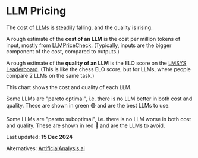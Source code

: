 # LLM Pricing

The cost of LLMs is steadily falling, and the quality is rising.

A rough estimate of the **cost of an LLM** is
the cost per million tokens of input, mostly from [LLMPriceCheck](https://llmpricecheck.com/).
(Typically, inputs are the bigger component of the cost, compared to outputs.)

A rough estimate of the **quality of an LLM** is
the ELO score on the [LMSYS Leaderboard](https://lmarena.ai/).
(This is like the chess ELO score, but for LLMs, where people compare 2 LLMs on the same task.)

This chart shows the cost and quality of each LLM.

Some LLMs are "pareto optimal", i.e. there is no LLM better in both cost and quality.
These are shown in green 🟢 and are the best LLMs to use.

Some LLMs are "pareto suboptimal", i.e. there is no LLM worse in both cost and quality.
These are shown in red 🔴 and are the LLMs to avoid.

Last updated: **15 Dec 2024**

Alternatives: [ArtificialAnalysis.ai](https://artificialanalysis.ai/)

<!--

# How to update

- Visit <https://lmarena.ai/?leaderboard>
- Click on "New: Overview"
- Click on "Sort by Arena Score" button
- Copy the JSON from the event stream at `data?session_hash=...`
- Format the data: event stream as JSON in VS Code
- Extract the "data": array of arrays as a table via https://tools.s-anand.net/json2csv/
- Update `elo.csv` via lookups with the STYLE CONTROLLED Elo scores

-->
